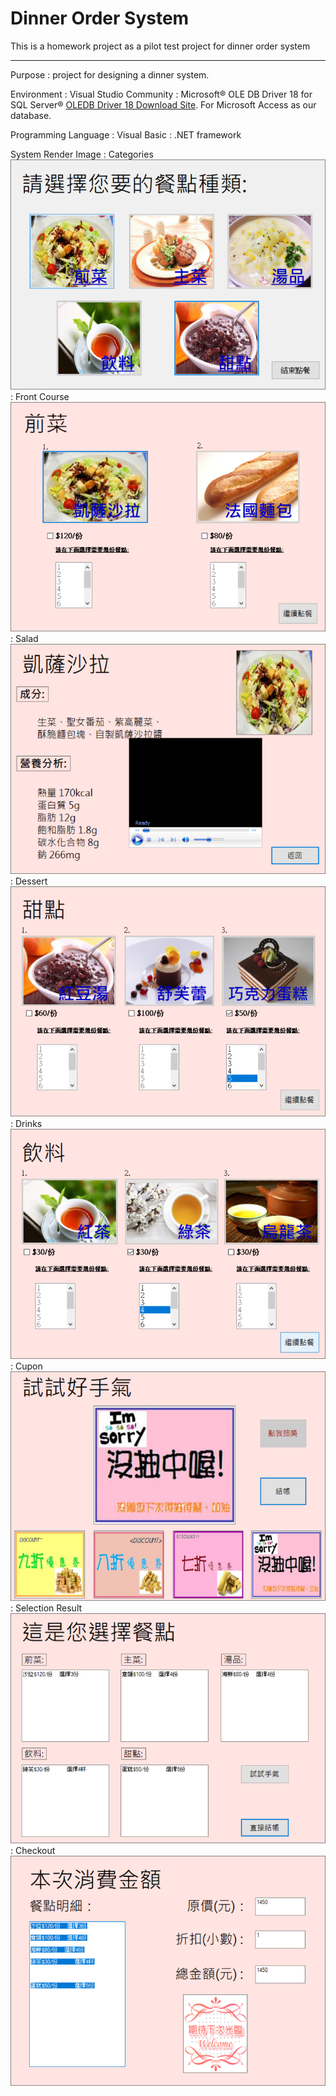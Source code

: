 ﻿# Dinner Order System


This is a homework project as a pilot test project
for dinner order system

***

Purpose 
  : project for designing a dinner system.

Environment 
  : Visual Studio Community
  : Microsoft® OLE DB Driver 18 for SQL Server®
    [OLEDB Driver 18 Download Site](https://www.microsoft.com/en-us/download/details.aspx?id=56730). 
    For Microsoft Access as our database.

Programming Language
  : Visual Basic
  : .NET framework

System Render Image
  : Categories
   ![Category](Resources/Render_Picture/Category.png)
  : Front Course
  ![Front Course](Resources/Render_Picture/Front_Course.png)
  : Salad
  ![Salad](Resources/Render_Picture/Salad.png)
  : Dessert
  ![Dessert](Resources/Render_Picture/Dessert.png)
  : Drinks
  ![Drinks](Resources/Render_Picture/Drinks.png)
  : Cupon
  ![Cupon Ticket](Resources/Render_Picture/Cupon_Ticket.png)
  : Selection Result
  ![Selected Result](Resources/Render_Picture/Selected_Result.png)
  : Checkout
  ![Checkout](Resources/Render_Picture/Checkout.png)